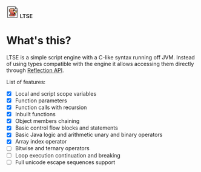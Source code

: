[icon]: https://raw.githubusercontent.com/inc0g-repoz/low-tier-script-engine/refs/heads/main/src/assets/icon.png
[reflection]: https://www.oracle.com/technical-resources/articles/java/javareflection.html
<!-- The stuff above is invisible -->

![icon]
**LTSE**

# What's this?
LTSE is a simple script engine with a C-like syntax running off JVM.
Instead of using types compatible with the engine it allows accessing them directly through [Reflection API][reflection].

List of features:
- [x] Local and script scope variables
- [x] Function parameters
- [x] Function calls with recursion
- [x] Inbuilt functions
- [x] Object members chaining
- [x] Basic control flow blocks and statements
- [x] Basic Java logic and arithmetic unary and binary operators
- [x] Array index operator
- [ ] Bitwise and ternary operators
- [ ] Loop execution continuation and breaking
- [ ] Full unicode escape sequences support
